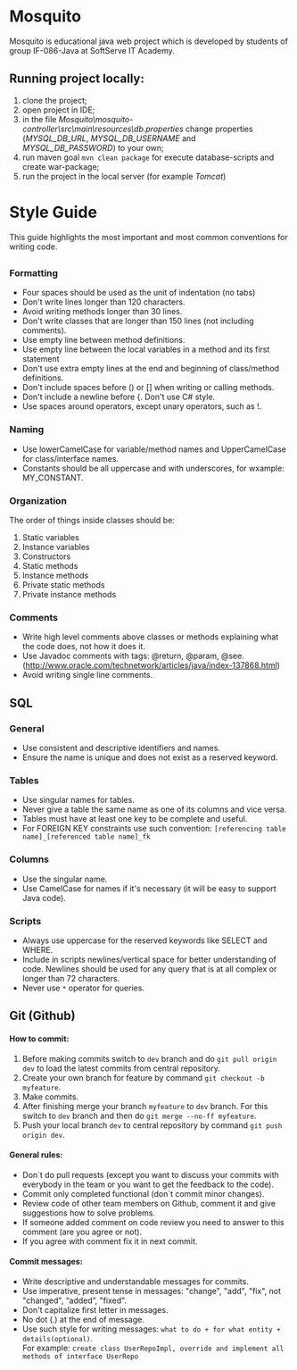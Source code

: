 ﻿
# Mosquito
Mosquito is educational java web project which is developed by students of group IF-086-Java at SoftServe IT Academy.

  
## Running project locally:  
  
1. clone the project;  
2. open project in IDE;  
3. in the file *Mosquito\mosquito-controller\src\main\resources\db.properties* change properties (*MYSQL_DB_URL*,  *MYSQL_DB_USERNAME* and *MYSQL_DB_PASSWORD*) to your own;  
4. run maven goal `mvn clean package` for execute database-scripts and create war-package;  
5. run the project in the local server (for example *Tomcat*)  

# Style Guide  
This guide highlights the most important and most common conventions for writing code.  

##   
  
### Formatting  
* Four spaces should be used as the unit of indentation (no tabs)  
* Don't write lines longer than 120 characters.  
* Avoid writing methods longer than 30 lines.  
* Don't write classes that are longer than 150 lines (not including comments).  
* Use empty line between method definitions.  
* Use empty line between the local variables in a method and its first statement  
* Don't use extra empty lines at the end and beginning of class/method definitions.  
* Don't include spaces before () or [] when writing or calling methods.  
* Don't include a newline before {. Don't use C# style.  
* Use spaces around operators, except unary operators, such as !.  
  
### Naming  
* Use lowerCamelCase for variable/method names and UpperCamelCase for class/interface names.  
* Constants should be all uppercase and with underscores, for wxample: MY_CONSTANT.  
  
### Organization  
  
The order of things inside classes should be:  
  
1. Static variables  
2. Instance variables  
3. Constructors  
4. Static methods  
5. Instance methods  
6. Private static methods  
7. Private instance methods  
  
### Comments  
* Write high level comments above classes or methods explaining what the code does, not how it does it.  
* Use Javadoc comments with tags: @return, @param, @see. (http://www.oracle.com/technetwork/articles/java/index-137868.html)  
* Avoid writing single line comments.  
    
## SQL  
  
### General  
* Use consistent and descriptive identifiers and names.  
* Ensure the name is unique and does not exist as a reserved keyword.  
  
### Tables  
* Use singular names for tables.  
* Never give a table the same name as one of its columns and vice versa.  
* Tables must have at least one key to be complete and useful.  
* For FOREIGN KEY constraints use such convention: `[referencing table name]_[referenced table name]_fk`  
  
### Columns  
* Use the singular name.  
* Use CamelCase for names if it's necessary (it will be easy to support Java code).  
  
### Scripts  
* Always use uppercase for the reserved keywords like SELECT and WHERE.  
* Include in scripts newlines/vertical space for better understanding of code. Newlines should be used for any query that is at all complex or longer than 72 characters.  
* Never use `*` operator for queries.  
  
## Git (Github)  
#### How to commit:  
  
1. Before making commits switch to `dev` branch and do `git pull origin dev` to load the latest commits from central repository.  
2. Create your own branch for feature by command `git checkout -b myfeature`.  
3. Make commits.  
4. After finishing merge your branch `myfeature` to `dev` branch. For this switch to `dev` branch and then do `git merge --no-ff myfeature`.  
5. Push your local branch `dev` to central repository by command `git push origin dev`.  
  
#### General rules:  
* Don`t do pull requests (except you want to discuss your commits with everybody in the team or you want to get the feedback to the code).  
* Commit only completed functional (don`t commit minor changes).  
* Review code of other team members on Github, comment it and give suggestions how to solve problems.  
* If someone added comment on code review you need to answer to this comment (are you agree or not).  
* If you agree with comment fix it in next commit.  
  
#### Commit messages:  
* Write descriptive and understandable messages for commits.  
* Use imperative, present tense in messages: "change", "add", "fix", not "changed", “added”, "fixed".  
* Don't capitalize first letter in messages.  
* No dot (.) at the end of message.  
* Use such style for writing messages: `what to do + for what entity + details(optional)`.  
For example: `create class UserRepoImpl, override and implement all methods of interface UserRepo`
